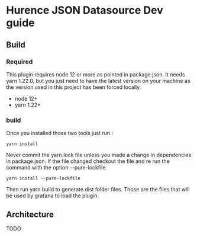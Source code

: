 # Hurence JSON Datasource Dev guide

## Build

### Required

This plugin requires node 12 or more as pointed in package.json.
It needs yarn 1.22.0, but you just need to have the latest version on your machine as
the version used in this project has been forced locally.

* node 12+
* yarn 1.22+

### build

Once you installed those two tools just run :

```
yarn install
```

Never commit the yarn.lock file unless you made a change in dependencies in package.json. If the file changed checkout the file and re run the
command with the option --pure-lockfile

```
yarn install --pure-lockfile
```

Then run yarn build to generate dist folder files. Those are the files that will be used by grafana to load the plugin.

## Architecture

TODO